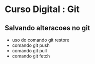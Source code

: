 # Curso Digital : Git

## Salvando alteracoes no git

* uso do comando git restore
* comando git push
* comando git pull
* comando git fetch
